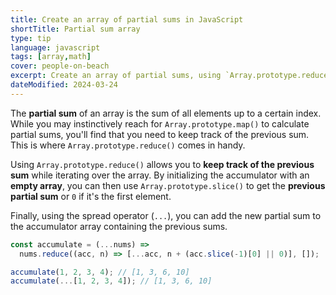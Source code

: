 ```yaml
---
title: Create an array of partial sums in JavaScript
shortTitle: Partial sum array
type: tip
language: javascript
tags: [array,math]
cover: people-on-beach
excerpt: Create an array of partial sums, using `Array.prototype.reduce()` and `Array.prototype.slice()`.
dateModified: 2024-03-24
---
```


The **partial sum** of an array is the sum of all elements up to a certain index. While you may instinctively reach for `Array.prototype.map()` to calculate partial sums, you'll find that you need to keep track of the previous sum. This is where `Array.prototype.reduce()` comes in handy.

Using `Array.prototype.reduce()` allows you to **keep track of the previous sum** while iterating over the array. By initializing the accumulator with an **empty array**, you can then use `Array.prototype.slice()` to get the **previous partial sum** or `0` if it's the first element.

Finally, using the spread operator (`...`), you can add the new partial sum to the accumulator array containing the previous sums.

```js
const accumulate = (...nums) =>
  nums.reduce((acc, n) => [...acc, n + (acc.slice(-1)[0] || 0)], []);

accumulate(1, 2, 3, 4); // [1, 3, 6, 10]
accumulate(...[1, 2, 3, 4]); // [1, 3, 6, 10]
```
